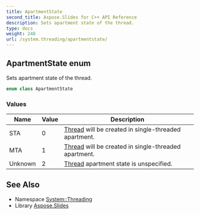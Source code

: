 ```yaml
---
title: ApartmentState
second_title: Aspose.Slides for C++ API Reference
description: Sets apartment state of the thread.
type: docs
weight: 248
url: /system.threading/apartmentstate/
---
```

## ApartmentState enum


Sets apartment state of the thread.

```cpp
enum class ApartmentState
```

### Values

| Name | Value | Description |
| --- | --- | --- |
| STA | 0 | [Thread](../thread/) will be created in single-threaded apartment. |
| MTA | 1 | [Thread](../thread/) will be created in single-threaded apartment. |
| Unknown | 2 | [Thread](../thread/) apartment state is unspecified. |

## See Also

* Namespace [System::Threading](../)
* Library [Aspose.Slides](../../)